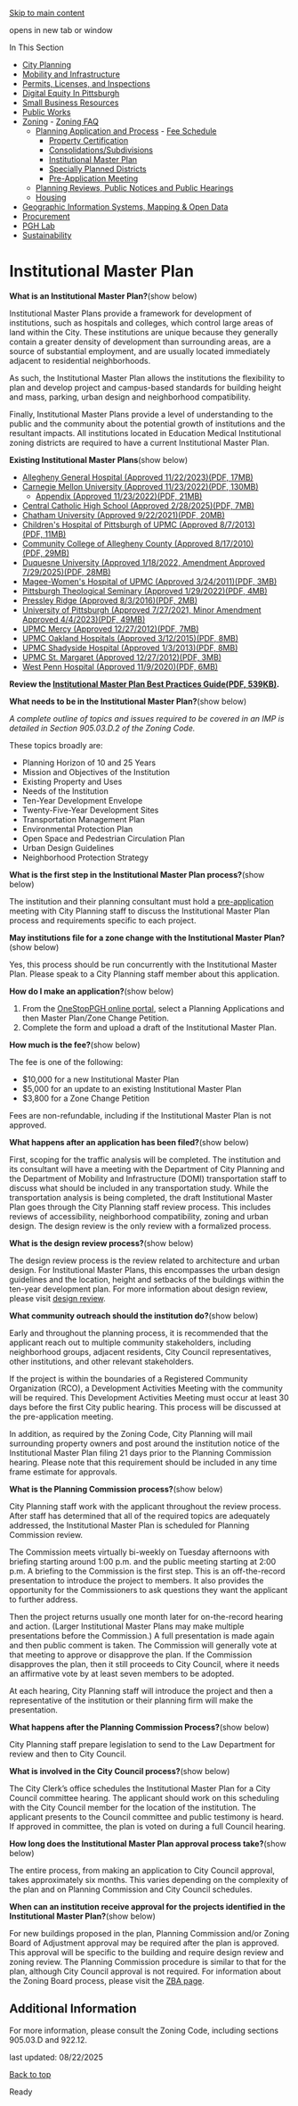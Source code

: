 [Skip to main content](https://www.pittsburghpa.gov/Business-Development/Zoning/Planning-Application-and-Process/Institutional-Master-Plan#main-content)

opens in new tab or window

In This Section

- [City Planning](https://www.pittsburghpa.gov/Business-Development/City-Planning)
- [Mobility and Infrastructure](https://www.pittsburghpa.gov/Business-Development/Mobility-and-Infrastructure)
- [Permits, Licenses, and Inspections](https://www.pittsburghpa.gov/Business-Development/Permits-Licenses-and-Inspections)
- [Digital Equity In Pittsburgh](https://www.pittsburghpa.gov/Business-Development/Digital-Equity-In-Pittsburgh)
- [Small Business Resources](https://www.pittsburghpa.gov/Business-Development/Small-Business-Resources)
- [Public Works](https://www.pittsburghpa.gov/Business-Development/Public-Works)
- [Zoning](https://www.pittsburghpa.gov/Business-Development/Zoning)  - [Zoning FAQ](https://www.pittsburghpa.gov/Business-Development/Zoning/Zoning-FAQ)
  - [Planning Application and Process](https://www.pittsburghpa.gov/Business-Development/Zoning/Planning-Application-and-Process)    - [Fee Schedule](https://www.pittsburghpa.gov/Business-Development/Zoning/Planning-Application-and-Process/Fee-Schedule)
    - [Property Certification](https://www.pittsburghpa.gov/Business-Development/Zoning/Planning-Application-and-Process/Property-Certification)
    - [Consolidations/Subdivisions](https://www.pittsburghpa.gov/Business-Development/Zoning/Planning-Application-and-Process/ConsolidationsSubdivisions)
    - [Institutional Master Plan](https://www.pittsburghpa.gov/Business-Development/Zoning/Planning-Application-and-Process/Institutional-Master-Plan)
    - [Specially Planned Districts](https://www.pittsburghpa.gov/Business-Development/Zoning/Planning-Application-and-Process/Specially-Planned-Districts)
    - [Pre-Application Meeting](https://www.pittsburghpa.gov/Business-Development/Zoning/Planning-Application-and-Process/Pre-Application-Meeting)
  - [Planning Reviews, Public Notices and Public Hearings](https://www.pittsburghpa.gov/Business-Development/Zoning/Plan-Reviews-and-Notices)
  - [Housing](https://www.pittsburghpa.gov/Business-Development/Zoning/Housing)
- [Geographic Information Systems, Mapping & Open Data](https://www.pittsburghpa.gov/Business-Development/Geographic-Information-Systems-Mapping-Open-Data)
- [Procurement](https://www.pittsburghpa.gov/Business-Development/Procurement)
- [PGH Lab](https://www.pittsburghpa.gov/Business-Development/PGH-Lab)
- [Sustainability](https://www.pittsburghpa.gov/Business-Development/Sustainability)

# Institutional Master Plan

**What is an Institutional Master Plan?**(show below)

Institutional Master Plans provide a framework for development of institutions, such as hospitals and colleges, which control large areas of land within the City. These institutions are unique because they generally contain a greater density of development than surrounding areas, are a source of substantial employment, and are usually located immediately adjacent to residential neighborhoods.

As such, the Institutional Master Plan allows the institutions the flexibility to plan and develop project and campus-based standards for building height and mass, parking, urban design and neighborhood compatibility.

Finally, Institutional Master Plans provide a level of understanding to the public and the community about the potential growth of institutions and the resultant impacts. All institutions located in Education Medical Institutional zoning districts are required to have a current Institutional Master Plan.

**Existing Institutional Master Plans**(show below)

- [Allegheny General Hospital (Approved 11/22/2023)(PDF, 17MB)](https://www.pittsburghpa.gov/files/assets/city/v/1/dcp/documents/institutional-master-plan/23379_allegheny_general_hospital_master_plan_approved_nov_2023.pdf)
- [Carnegie Mellon University (Approved 11/23/2022)(PDF, 130MB)](https://www.pittsburghpa.gov/files/assets/city/v/1/dcp/documents/institutional-master-plan/19993_dcp-mpzc-2021-01727_cmu_imp_november_2022.pdf)
  - [Appendix (Approved 11/23/2022)(PDF, 21MB)](https://www.pittsburghpa.gov/files/assets/city/v/1/dcp/documents/institutional-master-plan/19995_dcp-mpzc-2021-01727_cmu_imp_appendix_november_2022.pdf)
- [Central Catholic High School (Approved 2/28/2025)(PDF, 7MB)](https://www.pittsburghpa.gov/files/assets/city/v/1/dcp/documents/planning-commission/other/central-catholic-high-school-imp-2024-11-15.pdf "Central-Catholic-High-School-IMP-2024-11-15.pdf")
- [Chatham University (Approved 9/22/2021)(PDF, 20MB)](https://www.pittsburghpa.gov/files/assets/city/v/1/dcp/documents/institutional-master-plan/19462_chatham_imp_approved_sept_2021.pdf)
- [Children's Hospital of Pittsburgh of UPMC (Approved 8/7/2013)(PDF, 11MB)](https://www.pittsburghpa.gov/files/assets/city/v/1/dcp/documents/institutional-master-plan/4437_chp_masterplan11-01-12.pdf)
- [Community College of Allegheny County (Approved 8/17/2010)(PDF, 29MB)](https://www.pittsburghpa.gov/files/assets/city/v/1/dcp/documents/institutional-master-plan/4438_ccac_imp_2010.pdf)
- [Duquesne University (Approved 1/18/2022, Amendment Approved 7/29/2025)(PDF, 28MB)](https://www.pittsburghpa.gov/files/assets/city/v/1/dcp/documents/planning-commission/minutes-2020-21-22-23-24/duquesne-university-imp-amended-july-2025.pdf "Duquesne-University-IMP-Amended-July-2025.pdf")
- [Magee-Women's Hospital of UPMC (Approved 3/24/2011)(PDF, 3MB)](https://www.pittsburghpa.gov/files/assets/city/v/1/dcp/documents/institutional-master-plan/4439_upmc_magee_imp.pdf)
- [Pittsburgh Theological Seminary (Approved 1/29/2022)(PDF, 4MB)](https://www.pittsburghpa.gov/files/assets/city/v/1/dcp/documents/institutional-master-plan/17228_dcp-mpzp-2019-00584_pittsburgh_theological_seminary_imp_01-29-2022.pdf)
- [Pressley Ridge (Approved 8/3/2016)(PDF, 2MB)](https://www.pittsburghpa.gov/files/assets/city/v/1/dcp/documents/institutional-master-plan/4441_pressley_ridge_imp.pdf)
- [University of Pittsburgh (Approved 7/27/2021, Minor Amendment Approved 4/4/2023)(PDF, 49MB)](https://www.pittsburghpa.gov/files/assets/city/v/1/dcp/documents/institutional-master-plan/20983_pitt_imp-approved_july_29_2021_-_minor_amendment_4.4.20232.pdf)
- [UPMC Mercy (Approved 12/27/2012)(PDF, 7MB)](https://www.pittsburghpa.gov/files/assets/city/v/1/dcp/documents/institutional-master-plan/4443_upmc_mercy_imp_2012-2018.pdf)
- [UPMC Oakland Hospitals (Approved 3/12/2015)(PDF, 8MB)](https://www.pittsburghpa.gov/files/assets/city/v/1/dcp/documents/institutional-master-plan/4444_oakland_imp_2014.pdf)
- [UPMC Shadyside Hospital (Approved 1/3/2013)(PDF, 8MB)](https://www.pittsburghpa.gov/files/assets/city/v/1/dcp/documents/institutional-master-plan/4445_upmc_shadyside_imp_2012.pdf)
- [UPMC St. Margaret (Approved 12/27/2012)(PDF, 3MB)](https://www.pittsburghpa.gov/files/assets/city/v/1/dcp/documents/institutional-master-plan/4447_upmc_st._margaret_imp.pdf)
- [West Penn Hospital (Approved 11/9/2020)(PDF, 6MB)](https://www.pittsburghpa.gov/files/assets/city/v/1/dcp/documents/institutional-master-plan/12102_west_penn_imp_august_2020.pdf)

**Review the [Institutional Master Plan Best Practices Guide(PDF, 539KB)](https://www.pittsburghpa.gov/files/assets/city/v/1/dcp/documents/institutional-master-plan/4450_imp_best_practices_guide_-_2018-11-06_-_approved.pdf).**

**What needs to be in the Institutional Master Plan?**(show below)

_A complete outline of topics and issues required to be covered in an IMP is detailed in Section 905.03.D.2 of the Zoning Code._

These topics broadly are:

- Planning Horizon of 10 and 25 Years
- Mission and Objectives of the Institution
- Existing Property and Uses
- Needs of the Institution
- Ten-Year Development Envelope
- Twenty-Five-Year Development Sites
- Transportation Management Plan
- Environmental Protection Plan
- Open Space and Pedestrian Circulation Plan
- Urban Design Guidelines
- Neighborhood Protection Strategy

**What is the first step in the Institutional Master Plan process?**(show below)

The institution and their planning consultant must hold a [pre-application](https://www.pittsburghpa.gov/Business-Development/Zoning/Planning-Application-and-Process/Pre-Application-Meeting) meeting with City Planning staff to discuss the Institutional Master Plan process and requirements specific to each project.

**May institutions file for a zone change with the Institutional Master Plan?**(show below)

Yes, this process should be run concurrently with the Institutional Master Plan. Please speak to a City Planning staff member about this application.

**How do I make an application?**(show below)

1. From the [OneStopPGH online portal](https://onestoppgh.pittsburghpa.gov/pghprod/pub/lms/Login.aspx), select a Planning Applications and then Master Plan/Zone Change Petition.
2. Complete the form and upload a draft of the Institutional Master Plan.

**How much is the fee?**(show below)

The fee is one of the following:

- $10,000 for a new Institutional Master Plan
- $5,000 for an update to an existing Institutional Master Plan
- $3,800 for a Zone Change Petition

Fees are non-refundable, including if the Institutional Master Plan is not approved.

**What happens after an application has been filed?**(show below)

First, scoping for the traffic analysis will be completed. The institution and its consultant will have a meeting with the Department of City Planning and the Department of Mobility and Infrastructure (DOMI) transportation staff to discuss what should be included in any transportation study. While the transportation analysis is being completed, the draft Institutional Master Plan goes through the City Planning staff review process. This includes reviews of accessibility, neighborhood compatibility, zoning and urban design. The design review is the only review with a formalized process.

**What is the design review process?**(show below)

The design review process is the review related to architecture and urban design. For Institutional Master Plans, this encompasses the urban design guidelines and the location, height and setbacks of the buildings within the ten-year development plan. For more information about design review, please visit [design review](https://www.pittsburghpa.gov/Business-Development/Zoning/Plan-Reviews-and-Notices/Design-Review).

**What community outreach should the institution do?**(show below)

Early and throughout the planning process, it is recommended that the applicant reach out to multiple community stakeholders, including neighborhood groups, adjacent residents, City Council representatives, other institutions, and other relevant stakeholders.

If the project is within the boundaries of a Registered Community Organization (RCO), a Development Activities Meeting with the community will be required. This Development Activities Meeting must occur at least 30 days before the first City public hearing. This process will be discussed at the pre-application meeting.

In addition, as required by the Zoning Code, City Planning will mail surrounding property owners and post around the institution notice of the Institutional Master Plan filing 21 days prior to the Planning Commission hearing. Please note that this requirement should be included in any time frame estimate for approvals.

**What is the Planning Commission process?**(show below)

City Planning staff work with the applicant throughout the review process. After staff has determined that all of the required topics are adequately addressed, the Institutional Master Plan is scheduled for Planning Commission review.

The Commission meets virtually bi-weekly on Tuesday afternoons with briefing starting around 1:00 p.m. and the public meeting starting at 2:00 p.m. A briefing to the Commission is the first step. This is an off-the-record presentation to introduce the project to members. It also provides the opportunity for the Commissioners to ask questions they want the applicant to further address.

Then the project returns usually one month later for on-the-record hearing and action. (Larger Institutional Master Plans may make multiple presentations before the Commission.) A full presentation is made again and then public comment is taken. The Commission will generally vote at that meeting to approve or disapprove the plan. If the Commission disapproves the plan, then it still proceeds to City Council, where it needs an affirmative vote by at least seven members to be adopted.

At each hearing, City Planning staff will introduce the project and then a representative of the institution or their planning firm will make the presentation.

**What happens after the Planning Commission Process?**(show below)

City Planning staff prepare legislation to send to the Law Department for review and then to City Council.

**What is involved in the City Council process?**(show below)

The City Clerk’s office schedules the Institutional Master Plan for a City Council committee hearing. The applicant should work on this scheduling with the City Council member for the location of the institution. The applicant presents to the Council committee and public testimony is heard. If approved in committee, the plan is voted on during a full Council hearing.

**How long does the Institutional Master Plan approval process take?**(show below)

The entire process, from making an application to City Council approval, takes approximately six months. This varies depending on the complexity of the plan and on Planning Commission and City Council schedules.

**When can an institution receive approval for the projects identified in the Institutional Master Plan?**(show below)

For new buildings proposed in the plan, Planning Commission and/or Zoning Board of Adjustment approval may be required after the plan is approved. This approval will be specific to the building and require design review and zoning review. The Planning Commission procedure is similar to that for the plan, although City Council approval is not required. For information about the Zoning Board process, please visit the [ZBA page](https://www.pittsburghpa.gov/Training/DCP-BC-Archive/Zoning-Board-of-Adjustment).

## Additional Information

For more information, please consult the Zoning Code, including sections 905.03.D and 922.12.

last updated: 08/22/2025

[Back to top](https://www.pittsburghpa.gov/Business-Development/Zoning/Planning-Application-and-Process/Institutional-Master-Plan#body-top)

Ready
